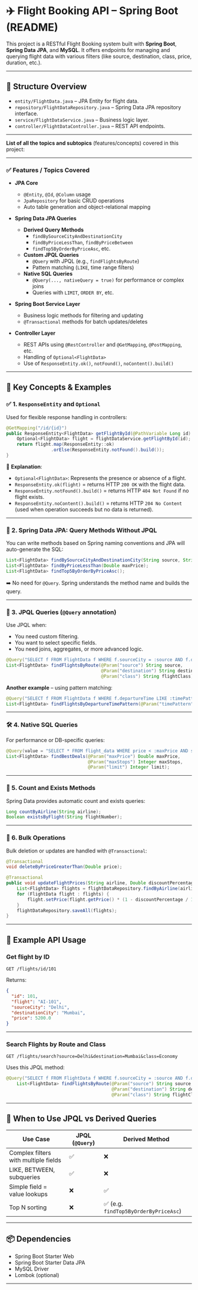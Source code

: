 # ✈️ Flight Booking API – Spring Boot (README)

This project is a RESTful Flight Booking system built with **Spring Boot**, **Spring Data JPA**, and **MySQL**. It offers endpoints for managing and querying flight data with various filters (like source, destination, class, price, duration, etc.).

---

## 📁 Structure Overview

- `entity/FlightData.java` – JPA Entity for flight data.
- `repository/FlightDataRepository.java` – Spring Data JPA repository interface.
- `service/FlightDataService.java` – Business logic layer.
- `controller/FlightDataController.java` – REST API endpoints.
  
---

**List of all the topics and subtopics** (features/concepts) covered in this project:

---

### ✅ Features / Topics Covered

- **JPA Core**
  - `@Entity`, `@Id`, `@Column` usage
  - `JpaRepository` for basic CRUD operations
  - Auto table generation and object-relational mapping

- **Spring Data JPA Queries**
  - **Derived Query Methods**
    - `findBySourceCityAndDestinationCity`
    - `findByPriceLessThan`, `findByPriceBetween`
    - `findTop5ByOrderByPriceAsc`, etc.
  - **Custom JPQL Queries**
    - `@Query` with JPQL (e.g., `findFlightsByRoute`)
    - Pattern matching (`LIKE`, time range filters)
  - **Native SQL Queries**
    - `@Query(..., nativeQuery = true)` for performance or complex joins
    - Queries with `LIMIT`, `ORDER BY`, etc.

- **Spring Boot Service Layer**
  - Business logic methods for filtering and updating
  - `@Transactional` methods for batch updates/deletes

- **Controller Layer**
  - REST APIs using `@RestController` and `@GetMapping`, `@PostMapping`, etc.
  - Handling of `Optional<FlightData>`
  - Use of `ResponseEntity.ok()`, `notFound()`, `noContent().build()`

---

## 🧠 Key Concepts & Examples

### ✅ 1. `ResponseEntity` and `Optional`

Used for flexible response handling in controllers:

```java
@GetMapping("/id/{id}")
public ResponseEntity<FlightData> getFlightById(@PathVariable Long id) {
    Optional<FlightData> flight = flightDataService.getFlightById(id);
    return flight.map(ResponseEntity::ok)
                 .orElse(ResponseEntity.notFound().build());
}
```

🔹 **Explanation**:

- `Optional<FlightData>`: Represents the presence or absence of a flight.
- `ResponseEntity.ok(flight)` = returns HTTP `200 OK` with the flight data.
- `ResponseEntity.notFound().build()` = returns HTTP `404 Not Found` if no flight exists.
- `ResponseEntity.noContent().build()` = returns HTTP `204 No Content` (used when operation succeeds but no data is returned).

---

### 📌 2. Spring Data JPA: Query Methods Without JPQL

You can write methods based on Spring naming conventions and JPA will auto-generate the SQL:

```java
List<FlightData> findBySourceCityAndDestinationCity(String source, String destination);
List<FlightData> findByPriceLessThan(Double maxPrice);
List<FlightData> findTop5ByOrderByPriceAsc();
```

➡️ No need for `@Query`. Spring understands the method name and builds the query.

---

### 🧾 3. JPQL Queries (`@Query` annotation)

Use JPQL when:

- You need custom filtering.
- You want to select specific fields.
- You need joins, aggregates, or more advanced logic.

```java
@Query("SELECT f FROM FlightData f WHERE f.sourceCity = :source AND f.destinationCity = :destination AND f.flightClass = :class")
List<FlightData> findFlightsByRoute(@Param("source") String source,
                                    @Param("destination") String destination,
                                    @Param("class") String flightClass);
```

**Another example** – using pattern matching:

```java
@Query("SELECT f FROM FlightData f WHERE f.departureTime LIKE :timePattern")
List<FlightData> findFlightsByDepartureTimePattern(@Param("timePattern") String timePattern);
```

---

### 🛠 4. Native SQL Queries

For performance or DB-specific queries:

```java
@Query(value = "SELECT * FROM flight_data WHERE price < :maxPrice AND stops <= :maxStops ORDER BY price ASC LIMIT :limit", nativeQuery = true)
List<FlightData> findBestDeals(@Param("maxPrice") Double maxPrice,
                               @Param("maxStops") Integer maxStops,
                               @Param("limit") Integer limit);
```

---

### 🧮 5. Count and Exists Methods

Spring Data provides automatic count and exists queries:

```java
Long countByAirline(String airline);
Boolean existsByFlight(String flightNumber);
```

---

### 🧹 6. Bulk Operations

Bulk deletion or updates are handled with `@Transactional`:

```java
@Transactional
void deleteByPriceGreaterThan(Double price);
```

```java
@Transactional
public void updateFlightPrices(String airline, Double discountPercentage) {
    List<FlightData> flights = flightDataRepository.findByAirline(airline);
    for (FlightData flight : flights) {
        flight.setPrice(flight.getPrice() * (1 - discountPercentage / 100));
    }
    flightDataRepository.saveAll(flights);
}
```

---

## 📖 Example API Usage

### Get flight by ID

```http
GET /flights/id/101
```

Returns:

```json
{
  "id": 101,
  "flight": "AI-101",
  "sourceCity": "Delhi",
  "destinationCity": "Mumbai",
  "price": 5200.0
}
```

---

### Search Flights by Route and Class

```http
GET /flights/search?source=Delhi&destination=Mumbai&class=Economy
```

Uses this JPQL method:

```java
@Query("SELECT f FROM FlightData f WHERE f.sourceCity = :source AND f.destinationCity = :destination AND f.flightClass = :class")
    List<FlightData> findFlightsByRoute(@Param("source") String source,
                                        @Param("destination") String destination,
                                        @Param("class") String flightClass);
```

---

## 📌 When to Use JPQL vs Derived Queries

| Use Case                                | JPQL (`@Query`) | Derived Method |
|-----------------------------------------|------------------|----------------|
| Complex filters with multiple fields    | ✅               | ❌             |
| LIKE, BETWEEN, subqueries               | ✅               | ❌             |
| Simple field = value lookups            | ❌               | ✅             |
| Top N sorting                           | ❌               | ✅ (e.g. `findTop5ByOrderByPriceAsc`) |

---

## 📦 Dependencies

- Spring Boot Starter Web
- Spring Boot Starter Data JPA
- MySQL Driver
- Lombok (optional)

---
